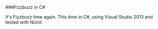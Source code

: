 ###Fizzbuzz in C#

It's Fizzbuzz time again. This time in C#, using Visual Studio 2013 and tested with NUnit
